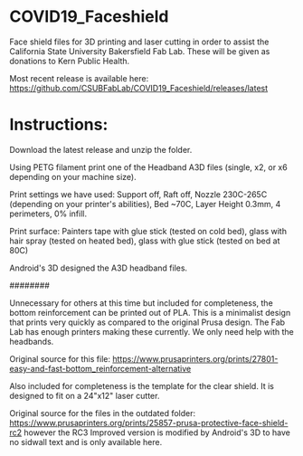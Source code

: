 # COVID19_Faceshield
Face shield files for 3D printing and laser cutting in order to assist the California State University Bakersfield Fab Lab. These will be given as donations to Kern Public Health.

Most recent release is available here: https://github.com/CSUBFabLab/COVID19_Faceshield/releases/latest

# Instructions:

Download the latest release and unzip the folder.

Using PETG filament print one of the Headband A3D files (single, x2, or x6 depending on your machine size).

Print settings we have used: Support off, Raft off, Nozzle 230C-265C (depending on your printer's abilities), Bed ~70C, Layer Height 0.3mm, 4 perimeters, 0% infill.

Print surface: Painters tape with glue stick (tested on cold bed), glass with hair spray (tested on heated bed), glass with glue stick (tested on bed at 80C)

  Android's 3D designed the A3D headband files.

########

Unnecessary for others at this time but included for completeness, the bottom reinforcement can be printed out of PLA. This is a minimalist design that prints very quickly as compared to the original Prusa design. The Fab Lab has enough printers making these currently. We only need help with the headbands.

  Original source for this file: https://www.prusaprinters.org/prints/27801-easy-and-fast-bottom_reinforcement-alternative

Also included for completeness is the template for the clear shield. It is designed to fit on a 24"x12" laser cutter.

Original source for the files in the outdated folder: https://www.prusaprinters.org/prints/25857-prusa-protective-face-shield-rc2 however the RC3 Improved version is modified by Android's 3D to have no sidwall text and is only available here.
